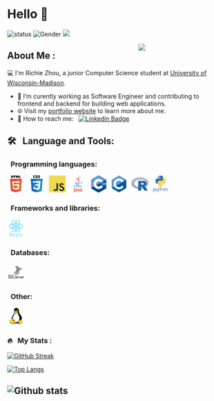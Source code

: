 # Hello :wave:

![status](https://img.shields.io/badge/status-up-brightgreen) ![Gender](https://img.shields.io/badge/gender-%F0%9F%A4%B5-lightgrey) ![](https://visitor-badge.glitch.me/badge?page_id=github.com/arunike)

<img align='right' src='https://octodex.github.com/images/codercat.jpg' width='200'>

## About Me :

:computer: I'm Richie Zhou, a junior Computer Science student at <a href="https://www.cs.wisc.edu/" target="blank">University of Wisconsin-Madison</a>.

- :office: I’m curently working as Software Engineer and contributing to frontend and backend for building web applications.
- :globe_with_meridians: Visit my <a href="https://arunike.github.io/" target="blank">portfolio website</a> to learn more about me. 
- :email: How to reach me: &nbsp; [![Linkedin Badge](https://img.shields.io/badge/-Richie-blue?style=flat&logo=Linkedin&logoColor=white)](https://www.linkedin.com/in/richiezhou/)

## 🛠 &nbsp; Language and Tools:

### &nbsp; Programming languages:
<p>
<img src="https://github.com/devicons/devicon/blob/master/icons/html5/html5-original-wordmark.svg" title="HTML5" alt="HTML" width="40" height="40"/>&nbsp;
<img src="https://github.com/devicons/devicon/blob/master/icons/css3/css3-original-wordmark.svg"  title="CSS3" alt="CSS" width="40" height="40"/>&nbsp;
<img src="https://github.com/devicons/devicon/blob/master/icons/javascript/javascript-original.svg" title="JavaScript" alt="JavaScript" width="40" height="40"/>&nbsp;
<img src="https://github.com/devicons/devicon/blob/master/icons/java/java-original-wordmark.svg" title="Java" alt="Java" width="40" height="40"/>&nbsp;
<img src="https://github.com/devicons/devicon/blob/master/icons/cplusplus/cplusplus-original.svg" title="Cpp" alt="Cpp" width="40" height="40"/>&nbsp;
<img src="https://github.com/devicons/devicon/blob/master/icons/c/c-original.svg" title="C" alt="C" width="40" height="40"/>&nbsp;
<img src="https://github.com/devicons/devicon/blob/master/icons/r/r-original.svg" title="R" alt="R" width="40" height="40"/>&nbsp;
<img src="https://github.com/devicons/devicon/blob/master/icons/python/python-original-wordmark.svg" title="Python" alt="Python" width="40" height="40"/>&nbsp;
</p>

### &nbsp; Frameworks and libraries:
<p>
<img src="https://github.com/devicons/devicon/blob/master/icons/react/react-original-wordmark.svg" title="React" alt="React" width="40" height="40"/>&nbsp;
</p>

### &nbsp; Databases:
<p>
<img src="https://github.com/devicons/devicon/blob/master/icons/microsoftsqlserver/microsoftsqlserver-plain-wordmark.svg" title="SQL" alt="SQL" width="40" height="40"/>&nbsp;
</p>

### &nbsp; Other:
<p>
<img src="https://github.com/devicons/devicon/blob/master/icons/linux/linux-original.svg" title="Linux" alt="linux" width="40" height="40"/>&nbsp;
</p>

### :fire: &nbsp; My Stats :
[![GitHub Streak](http://github-readme-streak-stats.herokuapp.com?user=arunike&theme=dark&background=000000)](https://git.io/streak-stats)

[![Top Langs](https://github-readme-stats.vercel.app/api/top-langs/?username=arunike&langs_count=10)](https://github.com/anuraghazra/github-readme-stats)

![Github stats](https://github-readme-stats.vercel.app/api?username=arunike&show_icons=true)
---
